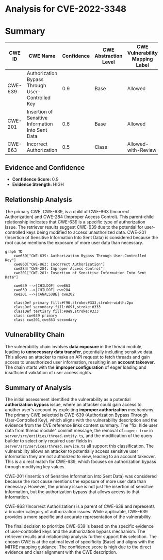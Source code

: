 # Analysis for CVE-2022-3348

# Summary
| CWE ID | CWE Name | Confidence | CWE Abstraction Level | CWE Vulnerability Mapping Label | CWE-Vulnerability Mapping Notes |
|---|---|---|---|---|---|
| CWE-639 | Authorization Bypass Through User-Controlled Key | 0.9 | Base | Allowed | Primary CWE |
| CWE-201 | Insertion of Sensitive Information Into Sent Data | 0.6 | Base | Allowed | Secondary Candidate |
| CWE-863 | Incorrect Authorization | 0.5 | Class | Allowed-with-Review | Secondary Candidate |

## Evidence and Confidence

*   **Confidence Score:** 0.9
*   **Evidence Strength:** HIGH

## Relationship Analysis
The primary CWE, CWE-639, is a child of CWE-863 (Incorrect Authorization) and CWE-284 (Improper Access Control). This parent-child relationship indicates that CWE-639 is a specific type of authorization issue. The retriever results suggest CWE-639 due to the potential for user-controlled keys being modified to access unauthorized data. CWE-201 (Insertion of Sensitive Information Into Sent Data) is considered because the root cause mentions the exposure of more user data than necessary.

```mermaid
graph TD
    cwe639["CWE-639: Authorization Bypass Through User-Controlled Key"]
    cwe863["CWE-863: Incorrect Authorization"]
    cwe284["CWE-284: Improper Access Control"]
    cwe201["CWE-201: Insertion of Sensitive Information Into Sent Data"]

    cwe639 -->|CHILDOF| cwe863
    cwe639 -->|CHILDOF| cwe284
    cwe201 -->|CANALSOBE| cwe202
    
    classDef primary fill:#f96,stroke:#333,stroke-width:2px
    classDef secondary fill:#69f,stroke:#333
    classDef tertiary fill:#9e9,stroke:#333
    class cwe639 primary
    class cwe201,cwe863 secondary
```

## Vulnerability Chain
The vulnerability chain involves **data exposure** in the thread module, leading to **unnecessary data transfer**, potentially including sensitive data. This allows an attacker to make an API request to fetch threads and gain access to unauthorized user information, resulting in an **account takeover**. The chain starts with the **improper configuration** of eager loading and insufficient validation of user access rights.

## Summary of Analysis
The initial assessment identified the vulnerability as a potential **authorization bypass** issue, where an attacker could gain access to another user's account by exploiting **improper authorization** mechanisms. The primary CWE selected is CWE-639 (Authorization Bypass Through User-Controlled Key), which aligns with the vulnerability description and the evidence from the CVE reference links content summary. The "fix: hide user data from thread module" commit message, the removal of `eager: true` in `server/src/entities/thread.entity.ts`, and the modification of the query builder to select only required user fields in `server/src/services/thread.service.ts` all support this classification. The vulnerability allows an attacker to potentially access sensitive user information they are not authorized to view, leading to an account takeover. This is a direct match for CWE-639, which focuses on authorization bypass through modifying key values.

CWE-201 (Insertion of Sensitive Information Into Sent Data) was considered because the root cause mentions the exposure of more user data than necessary. However, the primary issue is not just the insertion of sensitive information, but the authorization bypass that allows access to that information.

CWE-863 (Incorrect Authorization) is a parent of CWE-639 and represents a broader category of authorization issues. While applicable, CWE-639 provides a more specific and accurate representation of the vulnerability.

The final decision to prioritize CWE-639 is based on the specific evidence of user-controlled keys and the authorization bypass mechanism. The retriever results and relationship analysis further support this selection. The chosen CWE is at the optimal level of specificity (Base) and aligns with the MITRE mapping guidance. The confidence score is high due to the direct evidence and clear alignment with the CWE description.